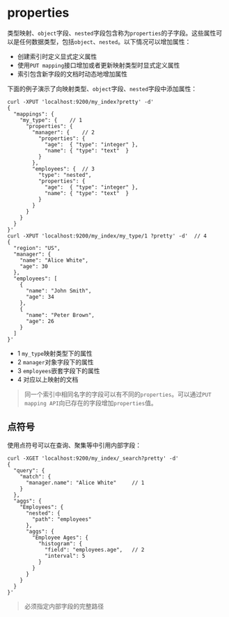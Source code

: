 # properties

类型映射、`object`字段、`nested`字段包含称为`properties`的子字段。这些属性可以是任何数据类型，包括`object`、`nested`。以下情况可以增加属性：

- 创建索引时定义显式定义属性
- 使用`PUT mapping`接口增加或者更新映射类型时显式定义属性
- 索引包含新字段的文档时动态地增加属性

下面的例子演示了向映射类型、`object`字段、`nested`字段中添加属性：

```
curl -XPUT 'localhost:9200/my_index?pretty' -d'
{
  "mappings": {
    "my_type": { 	// 1
      "properties": {
        "manager": { 	// 2
          "properties": {
            "age":  { "type": "integer" },
            "name": { "type": "text"  }
          }
        },
        "employees": { 	// 3
          "type": "nested",
          "properties": {
            "age":  { "type": "integer" },
            "name": { "type": "text"  }
          }
        }
      }
    }
  }
}'
curl -XPUT 'localhost:9200/my_index/my_type/1 ?pretty' -d'	// 4
{
  "region": "US",
  "manager": {
    "name": "Alice White",
    "age": 30
  },
  "employees": [
    {
      "name": "John Smith",
      "age": 34
    },
    {
      "name": "Peter Brown",
      "age": 26
    }
  ]
}'
```

- 1 `my_type`映射类型下的属性
- 2 `manager`对象字段下的属性
- 3 `employees`嵌套字段下的属性
- 4 对应以上映射的文档

> 同一个索引中相同名字的字段可以有不同的`properties`。可以通过`PUT mapping API`向已存在的字段增加`properties`值。

## 点符号

使用点符号可以在查询、聚集等中引用内部字段：

```
curl -XGET 'localhost:9200/my_index/_search?pretty' -d'
{
  "query": {
    "match": {
      "manager.name": "Alice White" 	// 1
    }
  },
  "aggs": {
    "Employees": {
      "nested": {
        "path": "employees"
      },
      "aggs": {
        "Employee Ages": {
          "histogram": {
            "field": "employees.age", 	// 2
            "interval": 5
          }
        }
      }
    }
  }
}'
```

> 必须指定内部字段的完整路径
